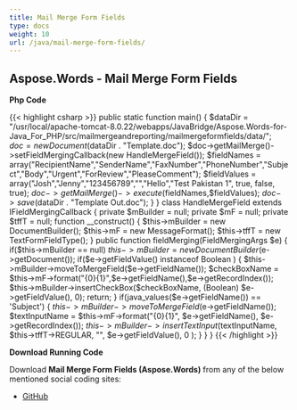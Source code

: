 ```yaml
---
title: Mail Merge Form Fields
type: docs
weight: 10
url: /java/mail-merge-form-fields/
---
```


## **Aspose.Words - Mail Merge Form Fields**

**Php Code**

{{< highlight csharp >}}
public static function main()
{
$dataDir = "/usr/local/apache-tomcat-8.0.22/webapps/JavaBridge/Aspose.Words-for-Java_For_PHP/src/mailmergeandreporting/mailmergeformfields/data/";
$doc = new Document($dataDir . "Template.doc");
$doc->getMailMerge()->setFieldMergingCallback(new HandleMergeField());
$fieldNames = array("RecipientName","SenderName","FaxNumber","PhoneNumber","Subject","Body","Urgent","ForReview","PleaseComment");
$fieldValues = array("Josh","Jenny","123456789","","Hello","Test Pakistan 1", true, false, true);
$doc->getMailMerge()->execute($fieldNames,$fieldValues);
$doc->save($dataDir . "Template Out.doc");
}
}
class HandleMergeField extends IFieldMergingCallback {
private $mBuilder = null;
private $mF = null;
private $tffT = null;
function __construct()
{
$this->mBuilder = new DocumentBuilder();
$this->mF = new MessageFormat();
$this->tffT = new TextFormFieldType();
}
public function fieldMerging(FieldMergingArgs $e)
{
if($this->mBuilder == null)
$this->mBuilder = new DocumentBuilder($e->getDocument());
if($e->getFieldValue() instanceof Boolean )
{
$this->mBuilder->moveToMergeField($e->getFieldName());
$checkBoxName = $this->mF->format("{0}{1}",$e->getFieldName(),$e->getRecordIndex());
$this->mBuilder->insertCheckBox($checkBoxName, (Boolean) $e->getFieldValue(), 0);
return;
}
if(java_values($e->getFieldName()) == 'Subject')
{
$this->mBuilder->moveToMergeField($e->getFieldName());
$textInputName = $this->mF->format("{0}{1}", $e->getFieldName(), $e->getRecordIndex());
$this->mBuilder->insertTextInput($textInputName, $this->tffT->REGULAR, "", $e->getFieldValue(), 0 );
}
}
}
{{< /highlight >}}

**Download Running Code**

Download **Mail Merge Form Fields (Aspose.Words)** from any of the below mentioned social coding sites:

- [GitHub](https://github.com/aspose-words/Aspose.Words-for-Java/blob/master/Plugins/Aspose_Words_Java_for_PHP/src/mailmergeandreporting/mailmergeformfields/php/MailMergeFormFields.php)
